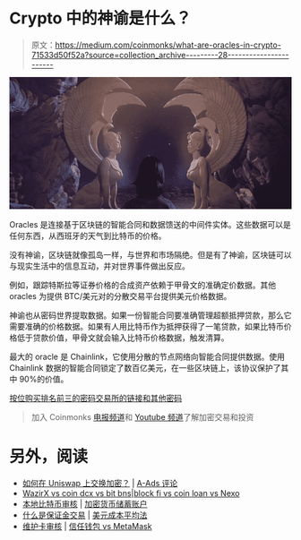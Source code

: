 # Crypto 中的神谕是什么？

> 原文：<https://medium.com/coinmonks/what-are-oracles-in-crypto-71533d50f52a?source=collection_archive---------28----------------------->

![](img/3dab0ac41ad7f2fd22af32fe27a87109.png)

Oracles 是连接基于区块链的智能合同和数据馈送的中间件实体。这些数据可以是任何东西，从西班牙的天气到比特币的价格。

没有神谕，区块链就像孤岛一样，与世界和市场隔绝。但是有了神谕，区块链可以与现实生活中的信息互动，并对世界事件做出反应。

例如，跟踪特斯拉等证券价格的合成资产依赖于甲骨文的准确定价数据。其他 oracles 为提供 BTC/美元对的分散交易平台提供美元价格数据。

神谕也从密码世界提取数据。如果一份智能合同要准确管理超额抵押贷款，那么它需要准确的价格数据。如果有人用比特币作为抵押获得了一笔贷款，如果比特币价格低于贷款价值，甲骨文就会输入比特币价格数据，触发清算。

最大的 oracle 是 Chainlink，它使用分散的节点网络向智能合同提供数据。使用 Chainlink 数据的智能合同锁定了数百亿美元，在一些区块链上，该协议保护了其中 90%的价值。

[按位购买排名前三的密码交易所的链接和其他密码](http://www.bybit.com)

> 加入 Coinmonks [电报频道](https://t.me/coincodecap)和 [Youtube 频道](https://www.youtube.com/c/coinmonks/videos)了解加密交易和投资

# 另外，阅读

*   [如何在 Uniswap 上交换加密？](https://coincodecap.com/swap-crypto-on-uniswap) | [A-Ads 评论](https://coincodecap.com/a-ads-review)
*   [WazirX vs coin dcx vs bit bns](/coinmonks/wazirx-vs-coindcx-vs-bitbns-149f4f19a2f1)|[block fi vs coin loan vs Nexo](/coinmonks/blockfi-vs-coinloan-vs-nexo-cb624635230d)
*   [本地比特币审核](/coinmonks/localbitcoins-review-6cc001c6ed56) | [加密货币储蓄账户](https://coincodecap.com/cryptocurrency-savings-accounts)
*   [什么是保证金交易](https://coincodecap.com/margin-trading) | [美元成本平均法](https://coincodecap.com/dca)
*   [维护卡审核](https://coincodecap.com/uphold-card-review) | [信任钱包 vs MetaMask](https://coincodecap.com/trust-wallet-vs-metamask)